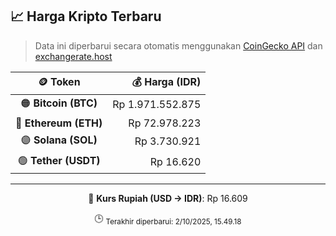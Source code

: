 

<!-- HARGA_KRIPTO -->
## 📈 Harga Kripto Terbaru

> Data ini diperbarui secara otomatis menggunakan [CoinGecko API](https://www.coingecko.com/) dan [exchangerate.host](https://exchangerate.host/)

<div align="center">

| 🪙 Token | 💰 Harga (IDR) |
|:------:|---------------:|
| 🟠 **Bitcoin (BTC)**   | Rp 1.971.552.875 |
| 🔵 **Ethereum (ETH)**  | Rp 72.978.223 |
| 🟣 **Solana (SOL)**    | Rp 3.730.921 |
| 🟢 **Tether (USDT)**   | Rp 16.620 |

---

💱 **Kurs Rupiah (USD → IDR)**: Rp 16.609

🕒 <sub>Terakhir diperbarui: 2/10/2025, 15.49.18</sub>

</div>
<!-- /HARGA_KRIPTO -->